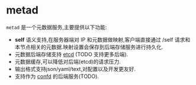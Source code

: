 # metad


`metad` 是一个元数据服务,主要提供以下功能:

* **self** 语义支持,在服务器端对 IP 和元数据做映射,客户端直接通过 /self 请求和本节点相关的元数据.映射设置会保存到后端存储服务进行持久化.
* 元数据后端存储支持 [etcd](https://github.com/coreos/etcd) (TODO 支持更多后端).
* 元数据缓存,可以降低对后端(etcd)的请求压力.
* 输出格式支持json/yaml/text,对配置以及开发更友好.
* 支持作为 [confd](https://github.com/kelseyhightower/confd) 的后端服务(TODO).
